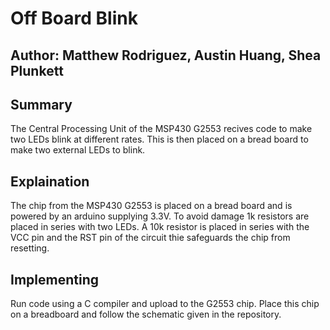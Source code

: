 # Off Board Blink
## Author: Matthew Rodriguez, Austin Huang, Shea Plunkett
## Summary
The Central Processing Unit of the MSP430 G2553 recives code to make two LEDs blink at different rates.
This is then placed on a bread board to make two external LEDs to blink.

## Explaination
The chip from the MSP430 G2553 is placed on a bread board and is powered by an arduino supplying 3.3V.
To avoid damage 1k resistors are placed in series with two LEDs.
A 10k resistor is placed in series with the VCC pin and the RST pin of the circuit thie safeguards the chip from resetting.

## Implementing
Run code using a C compiler and upload to the G2553 chip. Place this chip on a breadboard and follow the schematic given in the repository.
